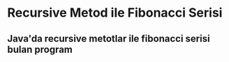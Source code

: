 # Recursive Metod ile Fibonacci Serisi

## Java'da recursive metotlar ile fibonacci serisi bulan program
